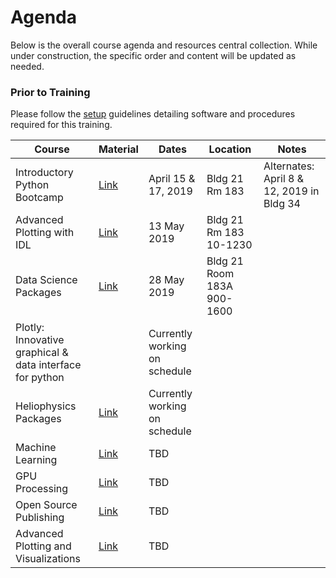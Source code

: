 # Agenda

Below is the overall course agenda and resources central collection. While under construction, the specific order and content will be updated as needed.

### Prior to Training

Please follow the [setup](http://github.com/helio670/setup) guidelines detailing software and procedures required for this training.

| Course | Material | Dates | Location | Notes |
|--------|----------|-------|----------|-------|
| Introductory Python Bootcamp | [Link](http://github.com/helio670/bootcamp/wiki) | April 15 & 17, 2019 | Bldg 21 Rm 183 | Alternates: April 8 & 12, 2019 in Bldg 34 |
| Advanced Plotting with IDL | [Link](http://github.com/helio670/idl) | 13 May 2019 | Bldg 21 Rm 183 10-1230 |
| Data Science Packages | [Link](http://github.com/helio670/datascience) | 28 May 2019 | Bldg 21 Room 183A 900-1600 |
| Plotly: Innovative graphical & data interface for python | | Currently working on schedule | | | 
| Heliophysics Packages | [Link](http://github.com/helio670/hpackages) | Currently working on schedule | | |
| Machine Learning | [Link](http://github.com/helio670/ml) | TBD | | |
| GPU Processing | [Link](http://github.com/helio670/gpu) | TBD | | |
| Open Source Publishing | [Link](http://github.com/helio670/pub) | TBD | | |
| Advanced Plotting and Visualizations | [Link](http://github.com/helio670/viz) | TBD | | |
